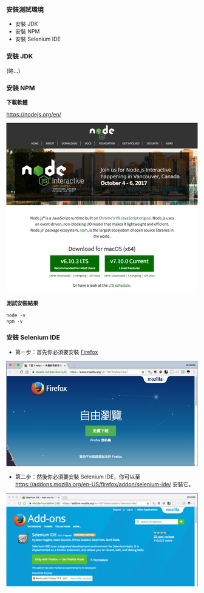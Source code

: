 ### 安裝測試環境

* 安裝 JDK
* 安裝 NPM
* 安裝 Selenium IDE

### 安裝 JDK

(略...)

### 安裝 NPM

**下載軟體**

<https://nodejs.org/en/>

![](assets/node-website.png)

**測試安裝結果**

```
node -v
npm -v
```

### 安裝 Selenium IDE

* 第一步：首先你必須要安裝 [Firefox](https://www.mozilla.org/zh-TW/firefox/new/)

![](assets/firefox.png)

* 第二步：然後你必須要安裝 Selenium IDE，你可以至 <https://addons.mozilla.org/en-US/firefox/addon/selenium-ide/> 安裝它。

![](assets/selenium-ide.png)
